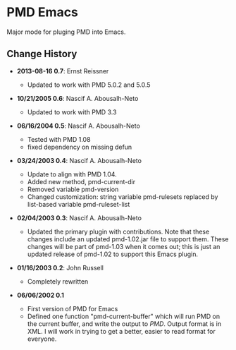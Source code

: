 # PMD Emacs
Major mode for pluging PMD into Emacs.

## Change History

* **2013-08-16 0.7**: Ernst Reissner

  - Updated to work with PMD 5.0.2 and 5.0.5

* **10/21/2005 0.6**: Nascif A. Abousalh-Neto

  - Updated to work with PMD 3.3

* **06/16/2004 0.5**: Nascif A. Abousalh-Neto

  - Tested with PMD 1.08
  - fixed dependency on missing defun

* **03/24/2003 0.4**: Nascif A. Abousalh-Neto

  - Update to align with PMD 1.04.
  - Added new method, pmd-current-dir
  - Removed variable pmd-version
  - Changed customization: string variable pmd-rulesets replaced by list-based variable pmd-ruleset-list

* **02/04/2003 0.3**: Nascif A. Abousalh-Neto

  - Updated the primary plugin with contributions.  Note that these changes include an updated pmd-1.02.jar file to support them.  These changes will be part of pmd-1.03 when it comes out; this is just an updated release of pmd-1.02 to support this Emacs plugin.

* **01/16/2003 0.2**: John Russell

  - Completely rewritten

* **06/06/2002 0.1**
  - First version of PMD for Emacs
  - Defined one function "pmd-current-buffer" which will run PMD on the current buffer, and write the output to *PMD*. Output format is in XML.  I will work in trying to get a better, easier to read format for everyone.
